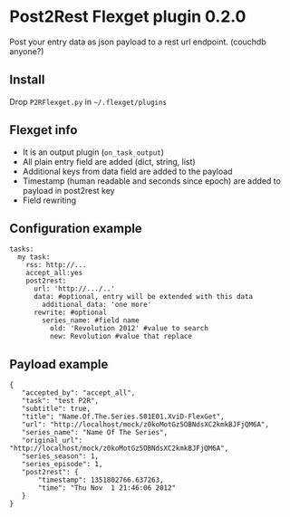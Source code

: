 Post2Rest Flexget plugin 0.2.0
================================
Post your entry data as json payload to a rest url endpoint. (couchdb anyone?)

Install
-------
Drop `P2RFlexget.py` in `~/.flexget/plugins`

Flexget info
------------
- It is an output plugin (`on_task_output`)
- All plain entry field are added (dict, string, list)
- Additional keys from data field are added to the payload
- Timestamp (human readable and seconds since epoch) are added to payload in post2rest key
- Field rewriting

Configuration example
---------------------
```
tasks:
  my task:
    rss: http://...
    accept_all:yes
    post2rest:
      url: 'http://.../..'
      data: #optional, entry will be extended with this data
        additional_data: 'one more'
      rewrite: #optional
        series_name: #field name
          old: 'Revolution 2012' #value to search
          new: Revolution #value that replace
```

Payload example
---------------
```
{
   "accepted_by": "accept_all",
   "task": "test P2R",
   "subtitle": true,
   "title": "Name.Of.The.Series.S01E01.XviD-FlexGet",
   "url": "http://localhost/mock/z0koMotGz5OBNdsXC2kmkBJFjQM6A",
   "series_name": "Name Of The Series",
   "original_url": "http://localhost/mock/z0koMotGz5OBNdsXC2kmkBJFjQM6A",
   "series_season": 1,
   "series_episode": 1,
   "post2rest": {
       "timestamp": 1351802766.637263,
       "time": "Thu Nov  1 21:46:06 2012"
   }
}
```

